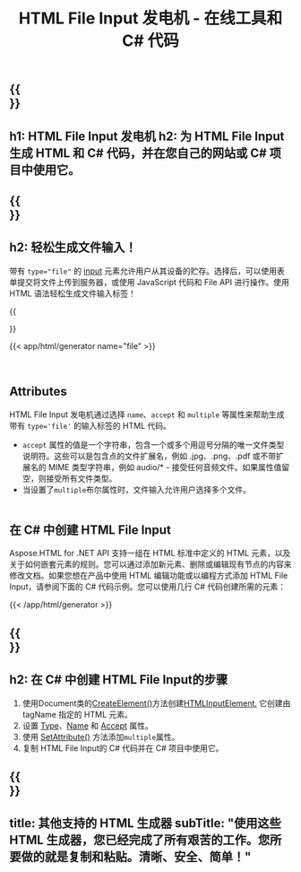 ﻿---
translation: true
title: HTML File Input 发电机 - 在线工具和 C# 代码
template: /templates/_template-generators-child.md
description: 生成 HTML File Input、预览结果并将生成的 HTML 和 C# 代码复制到您的网站。
url: /net/generators/file/
platformtag: net
generator: HTML File Input 发电机
element: HTML File Input
tag: file
---

{{<section banner>}}
---
h1: HTML File Input 发电机
h2: 为 HTML File Input生成 HTML 和 C# 代码，并在您自己的网站或 C# 项目中使用它。
---

{{<section overview>}}
---
h2: 轻松生成文件输入！
---

带有 `type="file"` 的 [input](https://html.spec.whatwg.org/multipage/input.html#the-input-element) 元素允许用户从其设备的贮存。选择后，可以使用表单提交将文件上传到服务器，或使用 JavaScript 代码和 File API 进行操作。使用 HTML 语法轻松生成文件输入标签！

{{<section plugin>}}

{{< app/html/generator name="file" >}}

<br>
<h2> Attributes </h2>

HTML File Input 发电机通过选择 `name`、`accept` 和 `multiple` 等属性来帮助生成带有 `type='file'` 的输入标签的 HTML 代码。

 - `accept` 属性的值是一个字符串，包含一个或多个用逗号分隔的唯一文件类型说明符。这些可以是包含点的文件扩展名，例如 .jpg、.png、.pdf 或不带扩展名的 MIME 类型字符串，例如 audio/* - 接受任何音频文件。如果属性值留空，则接受所有文件类型。
 - 当设置了`multiple`布尔属性时，文件输入允许用户选择多个文件。
<br><br>

<h2> 在 C# 中创建 HTML File Input</h2>

Aspose.HTML for .NET API 支持一组在 HTML 标准中定义的 HTML 元素，以及关于如何嵌套元素的规则。您可以通过添加新元素、删除或编辑现有节点的内容来修改文档。如果您想在产品中使用 HTML 编辑功能或以编程方式添加 HTML File Input，请参阅下面的 C# 代码示例。您可以使用几行 C# 代码创建所需的元素：

{{< /app/html/generator >}}

{{<section steps>}}
---
h2: 在 C# 中创建 HTML File Input的步骤
---
1. 使用Document类的[CreateElement()](https://reference.aspose.com/html/net/aspose.html.dom/document/createelement/)方法创建[HTMLInputElement.](https://reference.aspose.com/html/net/aspose.html/htmlinputelement/) 它创建由 tagName 指定的 HTML 元素。
1. 设置 [Type](https://reference.aspose.com/html/net/aspose.html/htmlinputelement/type/)、[Name](https://reference.aspose.com/html/net/aspose.html/htmlinputelement/name/) 和 [Accept](https://reference.aspose.com/html/net/aspose.html/htmlinputelement/accept/) 属性。
1. 使用 [SetAttribute()](https://reference.aspose.com/html/net/aspose.html.dom/element/setattribute/) 方法添加`multiple`属性。
1. 复制 HTML File Input的 C# 代码并在 C# 项目中使用它。

{{<section other-generators>}}
---
title: 其他支持的 HTML 生成器
subTitle: "使用这些 HTML 生成器，您已经完成了所有艰苦的工作。您所要做的就是复制和粘贴。清晰、安全、简单！"
---